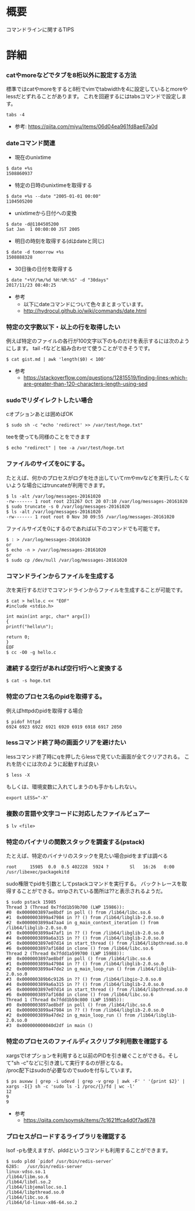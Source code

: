 # 概要
コマンドラインに関するTIPS

# 詳細

### catやmoreなどでタブを8桁以外に設定する方法
標準ではcatやmoreをすると8桁でvimでtabwidthを4に設定しているとmoreやlessだとずれることがあります。
これを回避するにはtabsコマンドで設定します。
```
tabs -4
```

- 参考: https://qiita.com/miyu/items/06d04ea961fd8ae67a0d


### dateコマンド関連
- 現在のunixtime
```
$ date +%s
1508860937
```
- 特定の日時のunixtimeを取得する
```
$ date +%s --date "2005-01-01 00:00"
1104505200
```
- unixtimeから日付への変換
```
$ date -d@1104505200
Sat Jan  1 00:00:00 JST 2005
```
- 明日の時刻を取得する(dはdateと同じ)
```
$ date -d tomorrow +%s
1508888328
```
- 30日後の日付を取得する
```
$ date "+%Y/%m/%d %H:%M:%S" -d "30days"
2017/11/23 08:40:25
```

- 参考
  - 以下にdateコマンドについて色々まとまっています。
  - http://hydrocul.github.io/wiki/commands/date.html

### 特定の文字数以下・以上の行を取得したい
例えば特定のファイルの各行が100文字以下のものだけを表示するには次のようにします。
tail -fなどと組み合わせて使うことができそうです。
```
$ cat gist.md | awk 'length($0) < 100'
```

- 参考
  - https://stackoverflow.com/questions/12815519/finding-lines-which-are-greater-than-120-characters-length-using-sed

### sudoでリダイレクトしたい場合
cオプションあとは囲めばOK
```
$ sudo sh -c "echo 'redirect' >> /var/test/hoge.txt"
```

teeを使っても同様のことをできます
```
$ echo "redirect" | tee -a /var/test/hoge.txt
```


### ファイルのサイズを0にする。
たとえば、何かのプロセスがログを吐き出していてrmやmvなどを実行したくないような場合にはtruncateが利用できます。
```
$ ls -alt /var/log/messages-20161020 
-rw------- 1 root root 231267 Oct 20 07:10 /var/log/messages-20161020
$ sudo truncate -s 0 /var/log/messages-20161020 
$ ls -alt /var/log/messages-20161020 
-rw------- 1 root root 0 Nov 30 09:55 /var/log/messages-20161020
```

ファイルサイズを0にするのであれば以下のコマンドでも可能です。
```
$ : > /var/log/messages-20161020
or
$ echo -n > /var/log/messages-20161020
or
$ sudo cp /dev/null /var/log/messages-20161020
```

### コマンドラインからファイルを生成する
次を実行するだけでコマンドラインからファイルを生成することが可能です。
```
$ cat > hello.c << "EOF"
#include <stdio.h>

int main(int argc, char* argv[])
{
printf("hello\n");

return 0;
}
EOF
$ cc -O0 -g hello.c
```

### 連続する空行があれば空行1行へと変換する
```
$ cat -s hoge.txt
```

### 特定のプロセス名のpidを取得する。
例えばhttpdのpidを取得する場合

```
$ pidof httpd
6924 6923 6922 6921 6920 6919 6918 6917 2050
```

### lessコマンド終了時の画面クリアを避けたい
lessコマンド終了時にqを押したらlessで見ていた画面が全てクリアされる。 これを防ぐには次のように起動すれば良い
```
$ less -X
```

もしくは、環境変数に入れてしまうのも手かもしれない。
```
export LESS="-X" 
```

### 複数の言語や文字コードに対応したファイルビュアー  
```
$ lv <file>
```

### 特定のバイナリの関数スタックを調査する(pstack)

たとえば、特定のバイナリのスタックを見たい場合pidをまずは調べる
```
root     15985  0.0  0.5 402228  5924 ?        Sl   16:26   0:00 /usr/libexec/packagekitd
```

sudo権限でpidを引数としてpstackコマンドを実行する。
バックトレースを取得することができる。stripされている箇所は??と表示されるようだ。
```
$ sudo pstack 15985
Thread 3 (Thread 0x7fdd1b59b700 (LWP 15986)):
#0  0x0000003897ae8bdf in poll () from /lib64/libc.so.6
#1  0x0000003899a47984 in ?? () from /lib64/libglib-2.0.so.0
#2  0x0000003899a47aa4 in g_main_context_iteration () from /lib64/libglib-2.0.so.0
#3  0x0000003899a47af1 in ?? () from /lib64/libglib-2.0.so.0
#4  0x0000003899a6a315 in ?? () from /lib64/libglib-2.0.so.0
#5  0x0000003897e07d14 in start_thread () from /lib64/libpthread.so.0
#6  0x0000003897af168d in clone () from /lib64/libc.so.6
Thread 2 (Thread 0x7fdd1a599700 (LWP 15988)):
#0  0x0000003897ae8bdf in poll () from /lib64/libc.so.6
#1  0x0000003899a47984 in ?? () from /lib64/libglib-2.0.so.0
#2  0x0000003899a47de2 in g_main_loop_run () from /lib64/libglib-2.0.so.0
#3  0x000000389b6c9126 in ?? () from /lib64/libgio-2.0.so.0
#4  0x0000003899a6a315 in ?? () from /lib64/libglib-2.0.so.0
#5  0x0000003897e07d14 in start_thread () from /lib64/libpthread.so.0
#6  0x0000003897af168d in clone () from /lib64/libc.so.6
Thread 1 (Thread 0x7fdd1b59c800 (LWP 15985)):
#0  0x0000003897ae8bdf in poll () from /lib64/libc.so.6
#1  0x0000003899a47984 in ?? () from /lib64/libglib-2.0.so.0
#2  0x0000003899a47de2 in g_main_loop_run () from /lib64/libglib-2.0.so.0
#3  0x000000000040d2df in main ()
```

### 特定のプロセスのファイルディスクリプタ利用数を確認する
xargsでIオプションを利用すると以前のPIDを引き継ぐことができる。そして"sh -c"などに引き渡して実行するのが肝となる。  
/proc配下はsudoが必要なのでsudoを付与しています。
```
$ ps auxww | grep -i udevd | grep -v grep | awk -F' ' '{print $2}' | xargs -I{} sh -c 'sudo ls -1 /proc/{}/fd | wc -l'
12
9
9
```

- 参考
  - https://qiita.com/soymsk/items/7c1621ffca4d0f7ad678

### プロセスがロードするライブラリを確認する
lsof -pも使えますが、plddというコマンドも利用することができます。
```
$ sudo pldd `pidof /usr/bin/redis-server`
6285:	/usr/bin/redis-server
linux-vdso.so.1
/lib64/libm.so.6
/lib64/libdl.so.2
/lib64/libjemalloc.so.1
/lib64/libpthread.so.0
/lib64/libc.so.6
/lib64/ld-linux-x86-64.so.2
```


